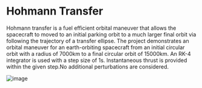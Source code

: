 # Hohmann Transfer

Hohmann transfer is a fuel efficient orbital maneuver that allows the spacecraft to moved to an initial parking orbit to a much larger final orbit via following the trajectory of a transfer ellipse. 
The project demonstrates an orbital maneuver for an earth-orbiting spacecraft from an initial circular orbit with a radius of 7000km to a final circular orbit of 15000km. 
An RK-4 integrator is used with a step size of 1s. Instantaneous thrust is provided within the given step.No additional perturbations are considered.

![image](https://github.com/Aditikharat23/HohmannTransfer/assets/76622823/7ec74f9b-f942-4ad8-865a-6167ce3d7d93)

